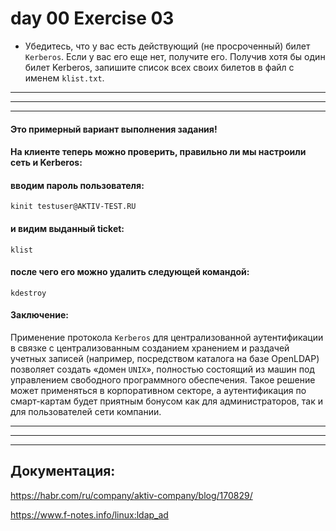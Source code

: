 # day 00 Exercise 03

- Убедитесь, что у вас есть действующий (не просроченный) билет `Kerberos`. Если у вас его еще нет, получите его. Получив хотя бы один билет Kerberos, запишите список всех своих билетов в файл с именем `klist.txt`.


---
---
---

#### Это примерный вариант выполнения задания!

#### На клиенте теперь можно проверить, правильно ли мы настроили сеть и Kerberos:


#### вводим пароль пользователя:

    kinit testuser@AKTIV-TEST.RU



#### и видим выданный ticket:

    klist



#### после чего его можно удалить следующей командой:
    kdestroy					



####  Заключение:

Применение протокола `Kerberos` для централизованной аутентификации в связке с централизованным созданием хранением и раздачей учетных записей (например, посредством каталога на базе OpenLDAP) позволяет создать «домен `UNIX`», полностью состоящий из машин под управлением свободного программного обеспечения. Такое решение может применяться в корпоративном секторе, а аутентификация по смарт-картам будет приятным бонусом как для администраторов, так и для пользователей сети компании.


---
---
---


## Документация:

https://habr.com/ru/company/aktiv-company/blog/170829/

https://www.f-notes.info/linux:ldap_ad